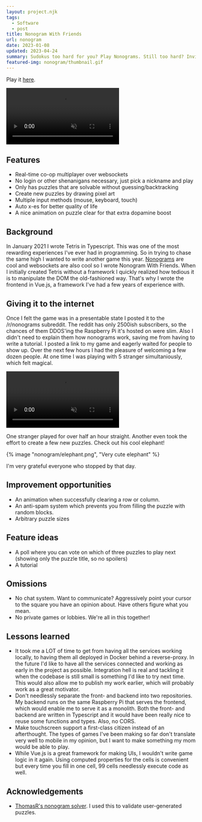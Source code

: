 ```yaml
---
layout: project.njk
tags:
  - Software
  - post
title: Nonogram With Friends
url: nonogram
date: 2023-01-08
updated: 2023-04-24
summary: Sudokus too hard for you? Play Nonograms. Still too hard? Invite friends to help out.
featured-img: nonogram/thumbnail.gif
---
```


Play it <a href="/nonogram" target="_blank">here</a>.

<video autoplay loop muted playsinline style="width:100%; max-width:300px;">
  <source src="/video/nonogram-demo-speedup.mp4" type="video/mp4">
</video>

## Features

- Real-time co-op multiplayer over websockets
- No login or other shenanigans necessary, just pick a nickname and play
- Only has puzzles that are solvable without guessing/backtracking
- Create new puzzles by drawing pixel art
- Multiple input methods (mouse, keyboard, touch)
- Auto x-es for better quality of life
- A nice animation on puzzle clear for that extra dopamine boost

## Background

In January 2021 I wrote Tetris in Typescript. This was one of the most rewarding experiences I've ever had in programming. So in trying to chase the same high I wanted to write another game this year. <a href="https://en.wikipedia.org/wiki/Nonogram" target="_blank">Nonograms</a> are cool and websockets are also cool so I wrote Nonogram With Friends.
When I initially created Tetris without a framework I quickly realized how tedious it is to manipulate the DOM the old-fashioned way. That's why I wrote the frontend in Vue.js, a framework I've had a few years of experience with.

## Giving it to the internet

Once I felt the game was in a presentable state I posted it to the /r/nonograms subreddit. The reddit has only 2500ish subscribers, so the chances of them DDOS'ing the Raspberry Pi it's hosted on were slim. Also I didn't need to explain them how nonograms work, saving me from having to write a tutorial. I posted a link to my game and eagerly waited for people to show up. Over the next few hours I had the pleasure of welcoming a few dozen people. At one time I was playing with 5 stranger simultaniously, which felt magical.

<video autoplay loop muted playsinline style="width:100%; max-width:300px;">
  <source src="/video/nonogram-posted-on-reddit.mp4" type="video/mp4">
</video>

One stranger played for over half an hour straight. Another even took the effort to create a few new puzzles. Check out his cool elephant!

{% image "nonogram/elephant.png", "Very cute elephant" %}

I'm very grateful everyone who stopped by that day.

## Improvement opportunities

- An animation when successfully clearing a row or column.
- An anti-spam system which prevents you from filling the puzzle with random blocks.
- Arbitrary puzzle sizes

## Feature ideas

- A poll where you can vote on which of three puzzles to play next (showing only the puzzle title, so no spoilers)
- A tutorial

## Omissions

- No chat system. Want to communicate? Aggressively point your cursor to the square you have an opinion about. Have others figure what you mean.
- No private games or lobbies. We're all in this together!
<!--
<video  autoplay loop muted playsinline>
  <source src="/video/picross-agression-converted.mp4" type="video/mp4">
</video> -->

## Lessons learned

- It took me a LOT of time to get from having all the services working locally, to having them all deployed in Docker behind a reverse-proxy. In the future I'd like to have all the services connected and working as early in the project as possible. Integration hell is real and tackling it when the codebase is still small is something I'd like to try next time. This would also allow me to publish my work earlier, which will probably work as a great motivator.
- Don't needlessly separate the front- and backend into two repositories. My backend runs on the same Raspberry Pi that serves the frontend, which would enable me to serve it as a monolith. Both the front- and backend are written in Typescript and it would have been really nice to reuse some functions and types. Also, no CORS.
- Make touchscreen support a first-class citizen instead of an afterthought. The types of games I've been making so far don't translate very well to mobile in my opinion, but I want to make something my mom would be able to play.
- While Vue.js is a great framework for making UIs, I wouldn't write game logic in it again. Using computed properties for the cells is convenient but every time you fill in one cell, 99 cells needlessly execute code as well.

## Acknowledgements

- <a href="https://github.com/ThomasR/nonogram-solver" target="_blank">ThomasR's nonogram solver</a>. I used this to validate user-generated puzzles.
